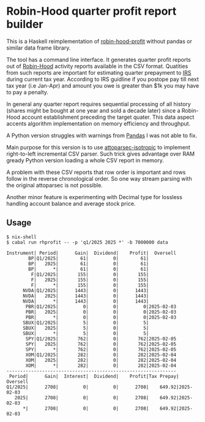 # Robin-Hood quarter profit report builder

This is a Haskell reimplementation of
[robin-hood-profit](https://github.com/yaitskov/robin-hood-profit)
without pandas or similar data frame library.

The tool has a command line interface. It generates quarter profit
reports out of [Robin-Hood](https://robinhood.com/) activity reports
available in the CSV format. Quatities from such reports are important
for estimating quarter prepayment to [IRS](https://irs.gov/) during
current tax year.  According to IRS guidline if you postope pay till
next tax year (i.e Jan-Apr) and amount you owe is greater than $1k
you may have to pay a penalty.

In general any quarter report requires sequential processing of all
history (shares might be bought at one year and sold a decade later)
since a Robin-Hood account establishment preceding the target
quater. This data aspect accents algorithm implementation on memory
efficiency and throughput.



A Python version struggles with warnings from
[Pandas](https://pandas.pydata.org/) I was not able to fix.

Main purpose for this version is to use
[attoparsec-isotropic](https://github.com/yaitskov/attoparsec-isotropic)
to implement right-to-left incremental CSV parser.  Such trick gives
advantage over RAM gready Python version loading a whole CSV report in
memory.

A problem with these CSV reports that row order is important and rows
follow in the reverse chronological order. So one way stream parsing
with the original attoparsec is not possible.

Another minor feature is experimenting with Decimal type for lossless
handling account balance and average stock price.

## Usage


```shell
$ nix-shell
$ cabal run rhprofit -- -p 'q1/2025 2025 *' -b 7000000 data

Instrument| Period|      Gain|  Dividend|    Profit|  Oversell
        BP|Q1/2025|        61|         0|        61|
        BP|   2025|        61|         0|        61|
        BP|      *|        61|         0|        61|
         F|Q1/2025|       155|         0|       155|
         F|   2025|       155|         0|       155|
         F|      *|       155|         0|       155|
      NVDA|Q1/2025|      1443|         0|      1443|
      NVDA|   2025|      1443|         0|      1443|
      NVDA|      *|      1443|         0|      1443|
       PBR|Q1/2025|         0|         0|         0|2025-02-03
       PBR|   2025|         0|         0|         0|2025-02-03
       PBR|      *|         0|         0|         0|2025-02-03
      SBUX|Q1/2025|         5|         0|         5|
      SBUX|   2025|         5|         0|         5|
      SBUX|      *|         5|         0|         5|
       SPY|Q1/2025|       762|         0|       762|2025-02-05
       SPY|   2025|       762|         0|       762|2025-02-05
       SPY|      *|       762|         0|       762|2025-02-05
       XOM|Q1/2025|       282|         0|       282|2025-02-04
       XOM|   2025|       282|         0|       282|2025-02-04
       XOM|      *|       282|         0|       282|2025-02-04
--------------------------------------------------------------
 Period|      Gain|  Interest|  Dividend|    Profit|Tax Prepay|  Oversell
Q1/2025|      2708|         0|         0|      2708|    649.92|2025-02-03
   2025|      2708|         0|         0|      2708|    649.92|2025-02-03
      *|      2708|         0|         0|      2708|    649.92|2025-02-03
```
